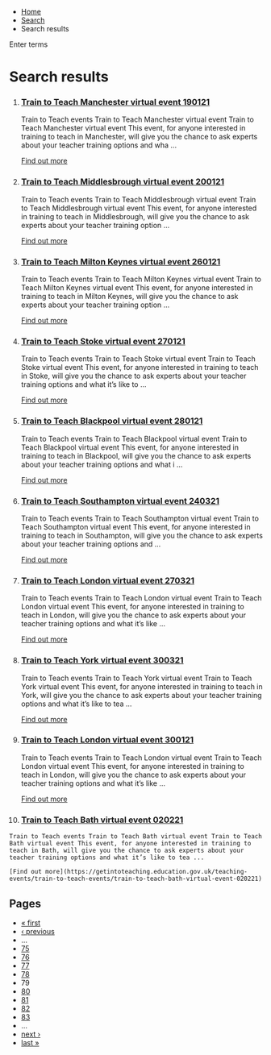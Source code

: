 *   [Home](/)
*   [Search](/search)
*   Search results

Enter terms 

Search results
==============

1.  ### [Train to Teach Manchester virtual event 190121](https://getintoteaching.education.gov.uk/teaching-events/train-to-teach-events/train-to-teach-manchester-virtual-event-190121)
    
    Train to Teach events Train to Teach Manchester virtual event Train to Teach Manchester virtual event This event, for anyone interested in training to teach in Manchester, will give you the chance to ask experts about your teacher training options and wha ...
    
    [Find out more](https://getintoteaching.education.gov.uk/teaching-events/train-to-teach-events/train-to-teach-manchester-virtual-event-190121)
    
2.  ### [Train to Teach Middlesbrough virtual event 200121](https://getintoteaching.education.gov.uk/teaching-events/train-to-teach-events/train-to-teach-middlesbrough-virtual-event-200121)
    
    Train to Teach events Train to Teach Middlesbrough virtual event Train to Teach Middlesbrough virtual event This event, for anyone interested in training to teach in Middlesbrough, will give you the chance to ask experts about your teacher training option ...
    
    [Find out more](https://getintoteaching.education.gov.uk/teaching-events/train-to-teach-events/train-to-teach-middlesbrough-virtual-event-200121)
    
3.  ### [Train to Teach Milton Keynes virtual event 260121](https://getintoteaching.education.gov.uk/teaching-events/train-to-teach-events/train-to-teach-milton-keynes-virtual-event-260121)
    
    Train to Teach events Train to Teach Milton Keynes virtual event Train to Teach Milton Keynes virtual event This event, for anyone interested in training to teach in Milton Keynes, will give you the chance to ask experts about your teacher training option ...
    
    [Find out more](https://getintoteaching.education.gov.uk/teaching-events/train-to-teach-events/train-to-teach-milton-keynes-virtual-event-260121)
    
4.  ### [Train to Teach Stoke virtual event 270121](https://getintoteaching.education.gov.uk/teaching-events/train-to-teach-events/train-to-teach-stoke-virtual-event-270121)
    
    Train to Teach events Train to Teach Stoke virtual event Train to Teach Stoke virtual event This event, for anyone interested in training to teach in Stoke, will give you the chance to ask experts about your teacher training options and what it’s like to ...
    
    [Find out more](https://getintoteaching.education.gov.uk/teaching-events/train-to-teach-events/train-to-teach-stoke-virtual-event-270121)
    
5.  ### [Train to Teach Blackpool virtual event 280121](https://getintoteaching.education.gov.uk/teaching-events/train-to-teach-events/train-to-teach-blackpool-virtual-event-280121)
    
    Train to Teach events Train to Teach Blackpool virtual event Train to Teach Blackpool virtual event This event, for anyone interested in training to teach in Blackpool, will give you the chance to ask experts about your teacher training options and what i ...
    
    [Find out more](https://getintoteaching.education.gov.uk/teaching-events/train-to-teach-events/train-to-teach-blackpool-virtual-event-280121)
    
6.  ### [Train to Teach Southampton virtual event 240321](https://getintoteaching.education.gov.uk/teaching-events/train-to-teach-events/train-to-teach-southampton-virtual-event-240321)
    
    Train to Teach events Train to Teach Southampton virtual event Train to Teach Southampton virtual event This event, for anyone interested in training to teach in Southampton, will give you the chance to ask experts about your teacher training options and ...
    
    [Find out more](https://getintoteaching.education.gov.uk/teaching-events/train-to-teach-events/train-to-teach-southampton-virtual-event-240321)
    
7.  ### [Train to Teach London virtual event 270321](https://getintoteaching.education.gov.uk/teaching-events/train-to-teach-events/train-to-teach-london-virtual-event-270321)
    
    Train to Teach events Train to Teach London virtual event Train to Teach London virtual event This event, for anyone interested in training to teach in London, will give you the chance to ask experts about your teacher training options and what it’s like ...
    
    [Find out more](https://getintoteaching.education.gov.uk/teaching-events/train-to-teach-events/train-to-teach-london-virtual-event-270321)
    
8.  ### [Train to Teach York virtual event 300321](https://getintoteaching.education.gov.uk/teaching-events/train-to-teach-events/train-to-teach-york-virtual-event-300321)
    
    Train to Teach events Train to Teach York virtual event Train to Teach York virtual event This event, for anyone interested in training to teach in York, will give you the chance to ask experts about your teacher training options and what it’s like to tea ...
    
    [Find out more](https://getintoteaching.education.gov.uk/teaching-events/train-to-teach-events/train-to-teach-york-virtual-event-300321)
    
9.  ### [Train to Teach London virtual event 300121](https://getintoteaching.education.gov.uk/teaching-events/train-to-teach-events/train-to-teach-london-virtual-event-300121)
    
    Train to Teach events Train to Teach London virtual event Train to Teach London virtual event This event, for anyone interested in training to teach in London, will give you the chance to ask experts about your teacher training options and what it’s like ...
    
    [Find out more](https://getintoteaching.education.gov.uk/teaching-events/train-to-teach-events/train-to-teach-london-virtual-event-300121)
    
10.  ### [Train to Teach Bath virtual event 020221](https://getintoteaching.education.gov.uk/teaching-events/train-to-teach-events/train-to-teach-bath-virtual-event-020221)
    
    Train to Teach events Train to Teach Bath virtual event Train to Teach Bath virtual event This event, for anyone interested in training to teach in Bath, will give you the chance to ask experts about your teacher training options and what it’s like to tea ...
    
    [Find out more](https://getintoteaching.education.gov.uk/teaching-events/train-to-teach-events/train-to-teach-bath-virtual-event-020221)
    

Pages
-----

*   [« first](/search/site "Go to first page")
*   [‹ previous](/search/site?page=77 "Go to previous page")
*   …
*   [75](/search/site?page=74 "Go to page 75")
*   [76](/search/site?page=75 "Go to page 76")
*   [77](/search/site?page=76 "Go to page 77")
*   [78](/search/site?page=77 "Go to page 78")
*   79
*   [80](/search/site?page=79 "Go to page 80")
*   [81](/search/site?page=80 "Go to page 81")
*   [82](/search/site?page=81 "Go to page 82")
*   [83](/search/site?page=82 "Go to page 83")
*   …
*   [next ›](/search/site?page=79 "Go to next page")
*   [last »](/search/site?page=1032 "Go to last page")